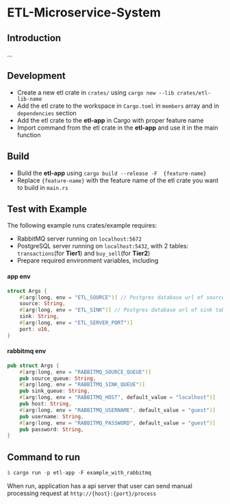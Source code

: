 # ETL-Microservice-System

## Introduction
...

## Development
- Create a new etl crate in `crates/` using `cargo new --lib crates/etl-lib-name`
- Add the etl crate to the workspace in `Cargo.toml` in `members` array and in `dependencies` section
- Add the etl crate to the **etl-app** in Cargo with proper feature name
- Import command from the etl crate in the **etl-app** and use it in the main function


## Build
- Build the **etl-app** using `cargo build --release -F  {feature-name}`
- Replace `{feature-name}` with the feature name of the etl crate you want to build in `main.rs`

## Test with Example

The following example runs crates/example requires:
- RabbitMQ server running on `localhost:5672`
- PostgreSQL server running on `localhost:5432`, with 2 tables: `transactions`(for **Tier1**) and `buy_sell`(for **Tier2**)
- Prepare required environment variables, including

#### app env
```rust
struct Args {
    #[arg(long, env = "ETL_SOURCE")] // Postgres database url of source table (eg: transactions)
    source: String,
    #[arg(long, env = "ETL_SINK")] // Postgres database url of sink table (eg: buy_sell)
    sink: String,
    #[arg(long, env = "ETL_SERVER_PORT")]
    port: u16,
}
```

#### rabbitmq env
```rust
pub struct Args {
    #[arg(long, env = "RABBITMQ_SOURCE_QUEUE")]
    pub source_queue: String,
    #[arg(long, env = "RABBITMQ_SINK_QUEUE")]
    pub sink_queue: String,
    #[arg(long, env = "RABBITMQ_HOST", default_value = "localhost")]
    pub host: String,
    #[arg(long, env = "RABBITMQ_USERNAME", default_value = "guest")]
    pub username: String,
    #[arg(long, env = "RABBITMQ_PASSWORD", default_value = "guest")]
    pub password: String,
}
```

## Command to run
```rust
$ cargo run -p etl-app -F example_with_rabbitmq
```

When run, application has a api server that user can send manual processing request at `http://{host}:{port}/process`
